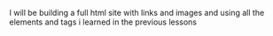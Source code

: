 I will be building a full html site with links and images and using all the elements and tags i learned in the previous lessons
